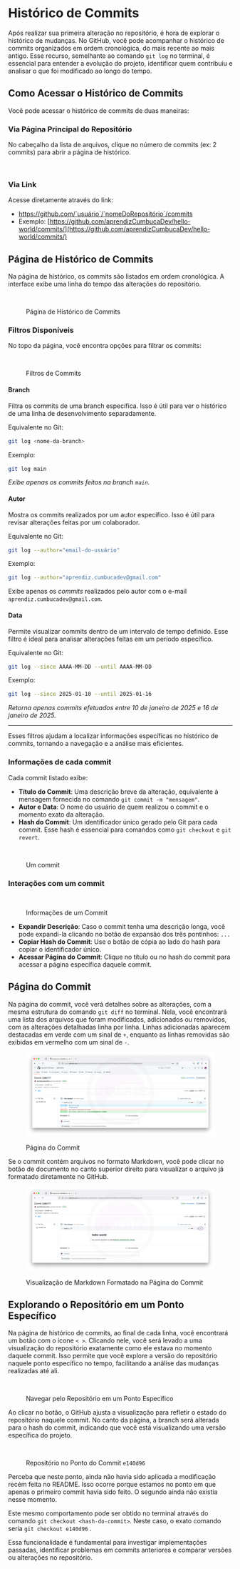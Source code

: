 # Histórico de Commits

Após realizar sua primeira alteração no repositório, é hora de explorar o histórico de mudanças. No GitHub, você pode acompanhar o histórico de commits organizados em ordem cronológica, do mais recente ao mais antigo. Esse recurso, semelhante ao comando `git log` no terminal, é essencial para entender a evolução do projeto, identificar quem contribuiu e analisar o que foi modificado ao longo do tempo.

## **Como Acessar o Histórico de Commits**

Você pode acessar o histórico de commits de duas maneiras:

### **Via Página Principal do Repositório**

No cabeçalho da lista de arquivos, clique no número de commits (ex: 2 commits) para abrir a página de histórico.

<figure><img src="../../.gitbook/assets/Botão para Histórico de Commits.png" alt=""><figcaption></figcaption></figure>

### Via Link

Acesse diretamente através do link:&#x20;

* https://github.com/`usuário`/`nomeDoRepositório`/commits
* Exemplo: [https://github.com/aprendizCumbucaDev/hello-world/commits/](https://github.com/aprendizCumbucaDev/hello-world/commits/)

## Página de Histórico de Commits

Na página de histórico, os commits são listados em ordem cronológica. A interface exibe uma linha do tempo das alterações do repositório.

<figure><img src="../../.gitbook/assets/Histórico de Commits.png" alt=""><figcaption><p>Página de Histórico de Commits</p></figcaption></figure>

### Filtros Disponíveis

No topo da página, você encontra opções para filtrar os commits:

<figure><img src="../../.gitbook/assets/Histórico de Commits - Filtros.png" alt=""><figcaption><p>Filtros de Commits</p></figcaption></figure>

#### **Branch**

Filtra os commits de uma branch específica. Isso é útil para ver o histórico de uma linha de desenvolvimento separadamente.

Equivalente no Git:&#x20;

```bash
git log <nome-da-branch> 
```

Exemplo:

```bash
git log main
```

_Exibe apenas os commits feitos na branch `main`._

#### **Autor**

Mostra os commits realizados por um autor específico. Isso é útil para revisar alterações feitas por um colaborador.

Equivalente no Git:

```bash
git log --author="email-do-usuário"
```

Exemplo:

```bash
git log --author="aprendiz.cumbucadev@gmail.com"
```

Exibe apenas os _commits_ realizados pelo autor com o e-mail `aprendiz.cumbucadev@gmail.com`.

#### **Data**

Permite visualizar commits dentro de um intervalo de tempo definido. Esse filtro é ideal para analisar alterações feitas em um período específico.

Equivalente no Git:

```bash
git log --since AAAA-MM-DD --until AAAA-MM-DD
```

Exemplo:

```bash
git log --since 2025-01-10 --until 2025-01-16
```

_Retorna apenas commits efetuados entre 10 de janeiro de 2025 e 16 de janeiro de 2025._

***

Esses filtros ajudam a localizar informações específicas no histórico de commits, tornando a navegação e a análise mais eficientes.

### Informações de cada commit

Cada commit listado exibe:

* **Título do Commit**: Uma descrição breve da alteração, equivalente à mensagem fornecida no comando `git commit -m "mensagem"`.
* **Autor e Data**: O nome do usuário de quem realizou o commit e o momento exato da alteração.
* **Hash do Commit**: Um identificador único gerado pelo Git para cada commit. Esse hash é essencial para comandos como `git checkout` e `git revert`.

<figure><img src="../../.gitbook/assets/Histórico de Commits - linha.png" alt=""><figcaption><p>Um commit</p></figcaption></figure>

### Interações com um commit

<figure><img src="../../.gitbook/assets/Histórico de Commits - linha açoes.png" alt=""><figcaption><p>Informações de um Commit</p></figcaption></figure>

* **Expandir Descrição**: Caso o commit tenha uma descrição longa, você pode expandi-la clicando no botão de expansão dos três pontinhos: `...`
* **Copiar Hash do Commit**: Use o botão de cópia ao lado do hash para copiar o identificador único.
* **Acessar Página do Commit**: Clique no título ou no hash do commit para acessar a página específica daquele commit.

## Página do Commit

Na página do commit, você verá detalhes sobre as alterações, com a mesma estrutura do comando `git diff` no terminal. Nela, você encontrará uma lista dos arquivos que foram modificados, adicionados ou removidos, com as alterações detalhadas linha por linha. Linhas adicionadas aparecem destacadas em verde com um sinal de `+`, enquanto as linhas removidas são exibidas em vermelho com um sinal de `-`.&#x20;

<figure><img src="../../.gitbook/assets/Detalhe de um Commit.png" alt=""><figcaption><p>Página do Commit</p></figcaption></figure>

Se o commit contém arquivos no formato Markdown, você pode clicar no botão de documento no canto superior direito para visualizar o arquivo já formatado diretamente no GitHub.

<figure><img src="../../.gitbook/assets/Detalhe de um Commit - view rendered md (1).png" alt=""><figcaption><p>Visualização de Markdown Formatado na Página do Commit</p></figcaption></figure>

## Explorando o Repositório em um Ponto Específico

Na página de histórico de commits, ao final de cada linha, você encontrará um botão com o ícone `< >`. Clicando nele, você será levado a uma visualização do repositório exatamente como ele estava no momento daquele commit. Isso permite que você explore a versão do repositório naquele ponto específico no tempo, facilitando a análise das mudanças realizadas até ali.

<figure><img src="../../.gitbook/assets/Histórico de Commits - navegar commit específico.png" alt=""><figcaption><p>Navegar pelo Repositório em um Ponto Específico</p></figcaption></figure>

Ao clicar no botão, o GitHub ajusta a visualização para refletir o estado do repositório naquele commit. No canto da página, a branch será alterada para o hash do commit, indicando que você está visualizando uma versão específica do projeto.

<figure><img src="../../.gitbook/assets/Repo em um commit específico.png" alt=""><figcaption><p>Repositório no Ponto do Commit <code>e140d96</code></p></figcaption></figure>

Perceba que neste ponto, ainda não havia sido aplicada a modificação recém feita no README. Isso ocorre porque estamos no ponto em que apenas o primeiro commit havia sido feito. O segundo ainda não existia nesse momento.

Este mesmo comportamento pode ser obtido no terminal através do comando `git checkout <hash-do-commit>`. Neste caso, o exato comando seria `git checkout e140d96` .

Essa funcionalidade é fundamental para investigar implementações passadas, identificar problemas em commits anteriores e comparar versões ou alterações no repositório.
